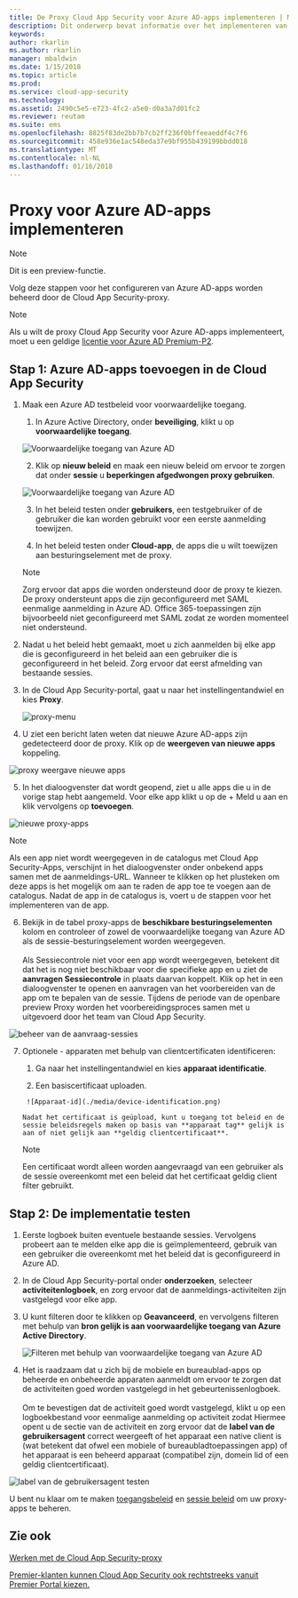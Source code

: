 ```yaml
---
title: De Proxy Cloud App Security voor Azure AD-apps implementeren | Microsoft Docs
description: Dit onderwerp bevat informatie over het implementeren van de Microsoft Cloud App Security-Proxy voor Azure AD-apps.
keywords: 
author: rkarlin
ms.author: rkarlin
manager: mbaldwin
ms.date: 1/15/2018
ms.topic: article
ms.prod: 
ms.service: cloud-app-security
ms.technology: 
ms.assetid: 2490c5e5-e723-4fc2-a5e0-d0a3a7d01fc2
ms.reviewer: reutam
ms.suite: ems
ms.openlocfilehash: 8825f83de2bb7b7cb2ff236f0bffeeaeddf4c7f6
ms.sourcegitcommit: 458e936e1ac548eda37e9bf955b439199bbdd018
ms.translationtype: MT
ms.contentlocale: nl-NL
ms.lasthandoff: 01/16/2018
---
```

# <a name="deploy-proxy-for-azure-ad-apps"></a>Proxy voor Azure AD-apps implementeren

> [!NOTE]
> Dit is een preview-functie.

Volg deze stappen voor het configureren van Azure AD-apps worden beheerd door de Cloud App Security-proxy.

> [!NOTE]
> Als u wilt de proxy Cloud App Security voor Azure AD-apps implementeert, moet u een geldige [licentie voor Azure AD Premium-P2](https://docs.microsoft.com/azure/active-directory/license-users-groups).

## <a name="step-1-add-azure-ad-apps-in-cloud-app-security"></a>Stap 1: Azure AD-apps toevoegen in de Cloud App Security  

1. Maak een Azure AD testbeleid voor voorwaardelijke toegang.

    1. In Azure Active Directory, onder **beveiliging**, klikt u op **voorwaardelijke toegang**.

     ![Voorwaardelijke toegang van Azure AD](./media/aad-conditional-access.png)

    2. Klik op **nieuw beleid** en maak een nieuw beleid om ervoor te zorgen dat onder **sessie** u **beperkingen afgedwongen proxy gebruiken**.

     ![Voorwaardelijke toegang van Azure AD](./media/proxy-deploy-restrictions-aad.png)

    3. In het beleid testen onder **gebruikers**, een testgebruiker of de gebruiker die kan worden gebruikt voor een eerste aanmelding toewijzen.
    
    4. In het beleid testen onder **Cloud-app**, de apps die u wilt toewijzen aan besturingselement met de proxy. 

     > [!NOTE]
     >Zorg ervoor dat apps die worden ondersteund door de proxy te kiezen. De proxy ondersteunt apps die zijn geconfigureerd met SAML eenmalige aanmelding in Azure AD. Office 365-toepassingen zijn bijvoorbeeld niet geconfigureerd met SAML zodat ze worden momenteel niet ondersteund.


2.  Nadat u het beleid hebt gemaakt, moet u zich aanmelden bij elke app die is geconfigureerd in het beleid aan een gebruiker die is geconfigureerd in het beleid. Zorg ervoor dat eerst afmelding van bestaande sessies.

3.  In de Cloud App Security-portal, gaat u naar het instellingentandwiel en kies **Proxy**. 
    
      ![proxy-menu](./media/proxy-menu.png)

4.  U ziet een bericht laten weten dat nieuwe Azure AD-apps zijn gedetecteerd door de proxy. Klik op de **weergeven van nieuwe apps** koppeling.

 ![proxy weergave nieuwe apps](./media/proxy-view-new-apps.png)

5.  In het dialoogvenster dat wordt geopend, ziet u alle apps die u in de vorige stap hebt aangemeld. Voor elke app klikt u op de + Meld u aan en klik vervolgens op **toevoegen**.

 ![nieuwe proxy-apps](./media/proxy-new-app.png)

 > [!NOTE]
 > Als een app niet wordt weergegeven in de catalogus met Cloud App Security-Apps, verschijnt in het dialoogvenster onder onbekend apps samen met de aanmeldings-URL. Wanneer te klikken op het plusteken om deze apps is het mogelijk om aan te raden de app toe te voegen aan de catalogus. Nadat de app in de catalogus is, voert u de stappen voor het implementeren van de app. 

6.  Bekijk in de tabel proxy-apps de **beschikbare besturingselementen** kolom en controleer of zowel de voorwaardelijke toegang van Azure AD als de sessie-besturingselement worden weergegeven. <br></br>Als Sessiecontrole niet voor een app wordt weergegeven, betekent dit dat het is nog niet beschikbaar voor die specifieke app en u ziet de **aanvragen Sessiecontrole** in plaats daarvan koppelt. Klik op het in een dialoogvenster te openen en aanvragen van het voorbereiden van de app om te bepalen van de sessie. Tijdens de periode van de openbare preview Proxy worden het voorbereidingsproces samen met u uitgevoerd door het team van Cloud App Security.
  
 ![beheer van de aanvraag-sessies](./media/request-session-control.png)

7. Optionele - apparaten met behulp van clientcertificaten identificeren:

      1. Ga naar het instellingentandwiel en kies **apparaat identificatie**.

      2. Een basiscertificaat uploaden.

        ![Apparaat-id](./media/device-identification.png)
 
       Nadat het certificaat is geüpload, kunt u toegang tot beleid en de sessie beleidsregels maken op basis van **apparaat tag** gelijk is aan of niet gelijk aan **geldig clientcertificaat**.
 
      > [!NOTE]
      >Een certificaat wordt alleen worden aangevraagd van een gebruiker als de sessie overeenkomt met een beleid dat het certificaat geldig client filter gebruikt. 

## <a name="step-2-test-the-deployment"></a>Stap 2: De implementatie testen

1. Eerste logboek buiten eventuele bestaande sessies. Vervolgens probeert aan te melden elke app die is geïmplementeerd, gebruik van een gebruiker die overeenkomt met het beleid dat is geconfigureerd in Azure AD. 

2.  In de Cloud App Security-portal onder **onderzoeken**, selecteer **activiteitenlogboek**, en zorg ervoor dat de aanmeldings-activiteiten zijn vastgelegd voor elke app.

3.  U kunt filteren door te klikken op **Geavanceerd**, en vervolgens filteren met behulp van **bron gelijk is aan voorwaardelijke toegang van Azure Active Directory**.

     ![Filteren met behulp van voorwaardelijke toegang van Azure AD](./media/sso-logon.png)

3. Het is raadzaam dat u zich bij de mobiele en bureaublad-apps op beheerde en onbeheerde apparaten aanmeldt om ervoor te zorgen dat de activiteiten goed worden vastgelegd in het gebeurtenissenlogboek.<br></br>
Om te bevestigen dat de activiteit goed wordt vastgelegd, klikt u op een logboekbestand voor eenmalige aanmelding op activiteit zodat Hiermee opent u de sectie van de activiteit en zorg ervoor dat de **label van de gebruikersagent** correct weergeeft of het apparaat een native client is (wat betekent dat ofwel een mobiele of bureaubladtoepassingen app) of het apparaat is een beheerd apparaat (compatibel zijn, domein lid of een geldig clientcertificaat).
 
 ![label van de gebruikersagent testen](./media/domain-joined.png)


U bent nu klaar om te maken [toegangsbeleid](access-policy-aad.md) en [sessie beleid](session-policy-aad.md) om uw proxy-apps te beheren.



## <a name="see-also"></a>Zie ook  
[Werken met de Cloud App Security-proxy](proxy-intro-aad.md)   

[Premier-klanten kunnen Cloud App Security ook rechtstreeks vanuit Premier Portal kiezen.](https://premier.microsoft.com/)  
  